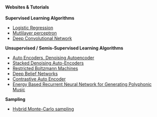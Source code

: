 #### Websites & Tutorials
**Supervised Learning Algorithms**
- [Logistic Regression][1]
- [Mutlilayer perceptron][2]
- [Deep Convolutional Network][3]


**Unsupervised / Semis-Supervised Learning Algorithms**
- [Auto Encoders, Denoising Autoencoder][4]
- [Stacked Denoising Auto-Encoders][5]
- [Restricted Boltzmann Machines][6]
- [Deep Belief Networks][7]
- [Contrastive Auto Encoder][9]
- [Energy Based Recurrent Neural Network for Generating Polyphonic Music][10]

**Sampling**
- [Hybrid Monte-Carlo sampling][8]


[1]: http://deeplearning.net/tutorial/logreg.html
[2]: http://deeplearning.net/tutorial/mlp.html
[3]: http://deeplearning.net/tutorial/lenet.html
[4]: http://deeplearning.net/tutorial/dA.html
[5]: http://deeplearning.net/tutorial/SdA.html
[6]: http://deeplearning.net/tutorial/rbm.html
[7]: http://deeplearning.net/tutorial/DBN.html
[8]: http://deeplearning.net/tutorial/hmc.html
[9]: https://github.com/lisa-lab/DeepLearningTutorials/blob/master/code/cA.py
[10]: http://deeplearning.net/tutorial/rnnrbm.html
